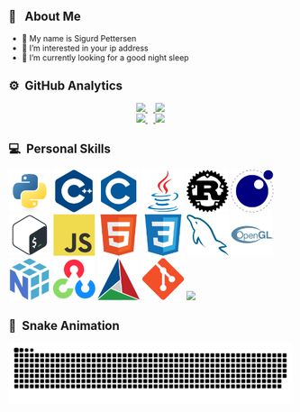 ## 👤 &nbsp; About Me
- 👋 My name is Sigurd Pettersen
- 👀 I’m interested in your ip address
- 🔭 I’m currently looking for a good night sleep

## ⚙️ &nbsp;GitHub Analytics
<div align="center"></img>
  <a href="https://github.com/Serphyus#gh-dark-mode-only"></img>
    <div>
      <img height="190em" src="https://github-readme-stats.vercel.app/api?username=Serphyus&show_icons=true&border_color=414868&theme=tokyonight"/>
      <img width="10px"/>
      <img height="190em" src="https://github-readme-stats.vercel.app/api/top-langs/?username=Serphyus&layout=compact&border_color=414868&theme=tokyonight"/>
    </div>
  </a>
  <a href="https://github.com/Serphyus#gh-light-mode-only"></img>
    <div>
      <img height="190em" src="https://github-readme-stats.vercel.app/api?username=Serphyus&show_icons=true"/>
      <img width="10px"/>
      <img height="190em" src="https://github-readme-stats.vercel.app/api/top-langs/?username=Serphyus&layout=compact"/>
    </div>
  </a>
</div>

## 💻 &nbsp;Personal Skills
<img src="https://raw.githubusercontent.com/devicons/devicon/2ae2a900d2f041da66e950e4d48052658d850630/icons/python/python-original.svg" style="height:75px"></img>
<img src="https://raw.githubusercontent.com/devicons/devicon/2ae2a900d2f041da66e950e4d48052658d850630/icons/cplusplus/cplusplus-plain.svg" style="height:75px"></img>
<img src="https://raw.githubusercontent.com/devicons/devicon/2ae2a900d2f041da66e950e4d48052658d850630/icons/c/c-plain.svg" style="height:75px"></img>
<img src="https://raw.githubusercontent.com/devicons/devicon/2ae2a900d2f041da66e950e4d48052658d850630/icons/java/java-original.svg" style="height:75px"></img>
<img src="https://raw.githubusercontent.com/devicons/devicon/master/icons/rust/rust-plain.svg" style="height:75px"></img> 
<img src="https://raw.githubusercontent.com/devicons/devicon/master/icons/lua/lua-original.svg" style="height:75px"></img>
<img src="https://raw.githubusercontent.com/devicons/devicon/2ae2a900d2f041da66e950e4d48052658d850630/icons/bash/bash-original.svg" style="height:75px"/> 
<img src="https://raw.githubusercontent.com/devicons/devicon/master/icons/javascript/javascript-original.svg" style="height:75px"></img> 
<img src="https://raw.githubusercontent.com/devicons/devicon/master/icons/html5/html5-original.svg" style="height:75px"></img>
<img src="https://raw.githubusercontent.com/devicons/devicon/master/icons/css3/css3-original.svg" style="height:75px"></img>
<img src="https://raw.githubusercontent.com/devicons/devicon/master/icons/mysql/mysql-original.svg" style="height:75px"></img> 
<img src="https://raw.githubusercontent.com/devicons/devicon/2ae2a900d2f041da66e950e4d48052658d850630/icons/opengl/opengl-plain.svg" style="height:75px"></img> 
<img src="https://raw.githubusercontent.com/devicons/devicon/2ae2a900d2f041da66e950e4d48052658d850630/icons/numpy/numpy-original.svg" style="height:75px"></img> 
<img src="https://raw.githubusercontent.com/devicons/devicon/1119b9f84c0290e0f0b38982099a2bd027a48bf1/icons/opencv/opencv-original.svg" style="height:75px"></img> 
<img src="https://raw.githubusercontent.com/devicons/devicon/master/icons/cmake/cmake-original.svg" style="height:75px"></img> 
<img src="https://raw.githubusercontent.com/devicons/devicon/2ae2a900d2f041da66e950e4d48052658d850630/icons/git/git-original.svg" style="height:75px"></img> 
<img src="https://upload.wikimedia.org/wikipedia/commons/thumb/f/f1/Icons8_flat_linux.svg/768px-Icons8_flat_linux.svg.png" style="height:75px"></img> 

## 🐍 &nbsp;Snake Animation
![snake animation](https://raw.githubusercontent.com/platane/platane/output/github-contribution-grid-snake.svg)
